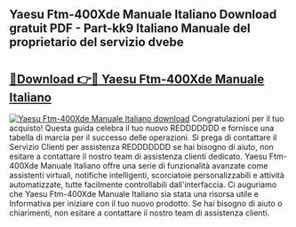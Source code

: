 ## Yaesu Ftm-400Xde Manuale Italiano Download gratuit PDF - Part-kk9 Italiano Manuale del proprietario del servizio dvebe

# <h2><a href="http://dfb99x.blite.top/?on=Yaesu+Ftm-400Xde+Manuale+Italiano">🔗Download 👉🔴 Yaesu Ftm-400Xde Manuale Italiano</a></h2>

[![Yaesu Ftm-400Xde Manuale Italiano download](https://i.imgur.com/lujVjoI.png)](http://dfb99x.blite.top/?on=Yaesu+Ftm-400Xde+Manuale+Italiano)
Congratulazioni per il tuo acquisto! Questa guida celebra il tuo nuovo REDDDDDDD e fornisce una tabella di marcia per il successo delle operazioni. Si prega di contattare il Servizio Clienti per assistenza REDDDDDDD se hai bisogno di aiuto, non esitare a contattare il nostro team di assistenza clienti dedicato. Yaesu Ftm-400Xde Manuale Italiano offre una serie di funzionalità avanzate come assistenti virtuali, notifiche intelligenti, scorciatoie personalizzabili e attività automatizzate, tutte facilmente controllabili dall'interfaccia. Ci auguriamo che Yaesu Ftm-400Xde Manuale Italiano sia stata una risorsa utile e Informativa per iniziare con il tuo nuovo prodotto. Se hai bisogno di aiuto o chiarimenti, non esitare a contattare il nostro team di assistenza clienti.
